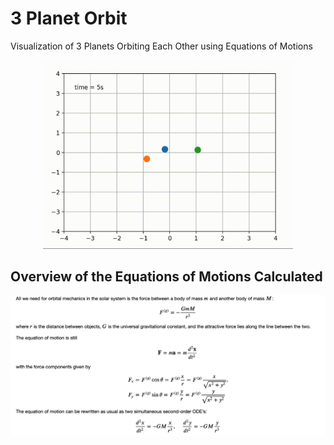 # 3 Planet Orbit
Visualization of 3 Planets Orbiting Each Other using Equations of Motions

<div style="text-align:center"><img src="https://github.com/ElliotEckholm/3_Planet_Orbit/blob/master/Images/orbitClip.gif" width="400"></div>

## Overview of the Equations of Motions Calculated

![alt text](https://github.com/ElliotEckholm/3_Planet_Orbit/blob/master/Images/equations.png?raw=true)


